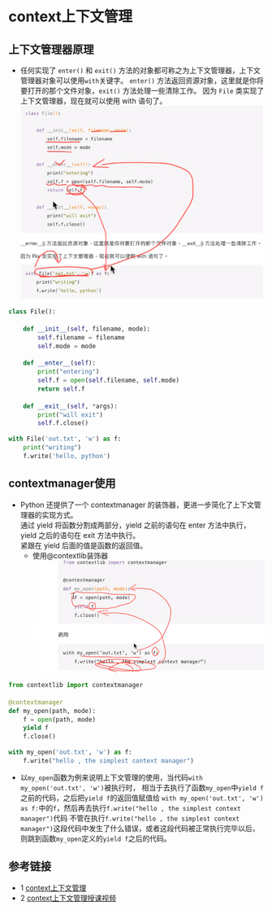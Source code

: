 # context上下文管理
## 上下文管理器原理
* 任何实现了 `enter()` 和 `exit()` 方法的对象都可称之为上下文管理器，上下文管理器对象可以使用`with`关键字。
`enter()` 方法返回资源对象，这里就是你将要打开的那个文件对象，`exit()` 方法处理一些清除工作。
因为 `File` 类实现了上下文管理器，现在就可以使用 with 语句了。  
![](./images/contextlib.png)

```python
class File():

    def __init__(self, filename, mode):
        self.filename = filename
        self.mode = mode

    def __enter__(self):
        print("entering")
        self.f = open(self.filename, self.mode)
        return self.f

    def __exit__(self, *args):
        print("will exit")
        self.f.close()
```

```python
with File('out.txt', 'w') as f:
    print("writing")
    f.write('hello, python')
```

## contextmanager使用
* Python 还提供了一个 contextmanager 的装饰器，更进一步简化了上下文管理器的实现方式。  
  通过 yield 将函数分割成两部分，yield 之前的语句在 enter 方法中执行，yield 之后的语句在 exit 方法中执行。  
  紧跟在 yield 后面的值是函数的返回值。
  * 使用@contextlib装饰器
  ![](./images/contextmanger.png)
```python
from contextlib import contextmanager

@contextmanager
def my_open(path, mode):
    f = open(path, mode)
    yield f
    f.close()
```
```python
with my_open('out.txt', 'w') as f:
    f.write("hello , the simplest context manager")
```
* 以`my_open`函数为例来说明上下文管理的使用，当代码`with my_open('out.txt', 'w')`被执行时，
  相当于去执行了函数`my_open`中`yield f`之前的代码，之后把`yield f`的返回值赋值给
  `with my_open('out.txt', 'w') as f:`中的`f`，然后再去执行`f.write("hello , the simplest context manager")`代码
  不管在执行`f.write("hello , the simplest context manager")`这段代码中发生了什么错误，或者这段代码被正常执行完毕以后，
  则跳到函数`my_open`定义的`yield f`之后的代码。

## 参考链接
* 1 [context上下文管理](https://www.daimajiaoliu.com/daima/7120f19206c1c09)
* 2 [context上下文管理授课视频](https://www.bilibili.com/video/BV1v441147Y7?from=search&seid=7448819180147043550&spm_id_from=333.337.0.0)
